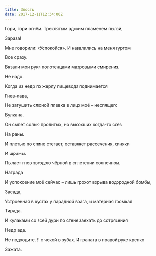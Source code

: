 ```yaml
---
title: Злость
date: 2017-12-11T12:34:00Z
---
```


Гори, гори огнём. Треклятым адским пламенем пылай,

Зараза!

Мне говорили: «Успокойся». И навалились на меня гуртом

Все сразу.

Вязали мои руки полотенцами махровыми смирения.

Не надо.

Когда из недр по жерлу пищевода поднимается

Гнев-лава,

Не затушить слюной плевка в лицо моё – неспящего

Вулкана.

Он сыпет солью пролитых, но высохших когда-то слёз

На раны.

И плетью по спине стегает, оставляет рассечения, синяки

И шрамы.

Пылает гнев звездою чёрной в сплетении солнечном.

Награда

И успокоение моё сейчас – лишь грохот взрыва водородной бомбы,

Засада,

Устроенная в кустах у парадной врага, и матерная громкая

Тирада.

И кулаками со всей дури по стене заехать до сотрясения

Недр ада.

Не подходите. Я с чекой в зубах. И граната в правой руке крепко

Зажата.